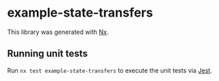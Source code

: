 # example-state-transfers

This library was generated with [Nx](https://nx.dev).

## Running unit tests

Run `nx test example-state-transfers` to execute the unit tests via [Jest](https://jestjs.io).
